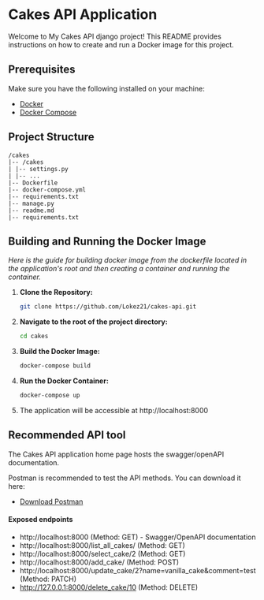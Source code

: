 # Cakes API Application
Welcome to My Cakes API django project! This README provides instructions on how to create and run a Docker image for this project.

## Prerequisites
Make sure you have the following installed on your machine:
- [Docker](https://docs.docker.com/get-docker/)
- [Docker Compose](https://docs.docker.com/compose/install/)

## Project Structure
```
/cakes
|-- /cakes
| |-- settings.py
| |-- ...
|-- Dockerfile
|-- docker-compose.yml
|-- requirements.txt
|-- manage.py
|-- readme.md
|-- requirements.txt
```

## Building and Running the Docker Image
*Here is the guide for building docker image from the dockerfile located in the application's root and then creating a container and running the container.* 

1. **Clone the Repository:**
   ```bash
   git clone https://github.com/Lokez21/cakes-api.git

2. **Navigate to the root of the project directory:**
   ```bash
   cd cakes

3. **Build the Docker Image:**
   ```bash
   docker-compose build

4. **Run the Docker Container:**
   ```bash
   docker-compose up

5. The application will be accessible at http://localhost:8000

## Recommended API tool
The Cakes API application home page hosts the swagger/openAPI documentation.

Postman is recommended to test the API methods. You can download it here:
- [Download Postman](https://www.postman.com/downloads/)

#### Exposed endpoints
- http://localhost:8000 (Method: GET) - Swagger/OpenAPI documentation
- http://localhost:8000/list_all_cakes/ (Method: GET)
- http://localhost:8000/select_cake/2 (Method: GET)
- http://localhost:8000/add_cake/ (Method: POST)
- http://localhost:8000/update_cake/2?name=vanilla_cake&comment=test (Method: PATCH)
- http://127.0.0.1:8000/delete_cake/10 (Method: DELETE)